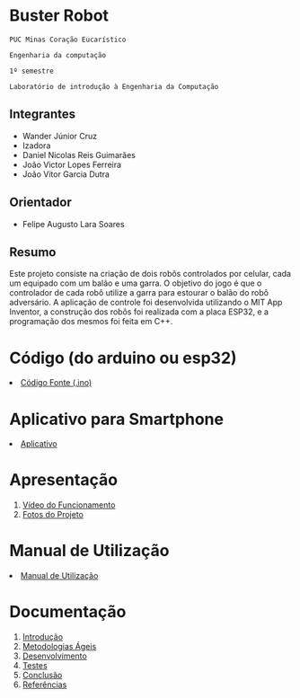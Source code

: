# Buster Robot

`PUC Minas Coração Eucarístico`

`Engenharia da computação`

`1º semestre`

`Laboratório de introdução à Engenharia da Computação`


## Integrantes

* Wander Júnior Cruz
* Izadora
* Daniel Nicolas Reis Guimarães
* João Victor Lopes Ferreira
* João Vitor Garcia Dutra

## Orientador

* Felipe Augusto Lara Soares

## Resumo

Este projeto consiste na criação de dois robôs controlados por celular, cada um equipado com um balão e uma garra. O objetivo do jogo é que o controlador de cada robô utilize a garra para estourar o balão do robô adversário. A aplicação de controle foi desenvolvida utilizando o MIT App Inventor, a construção dos robôs foi realizada com a placa ESP32, e a programação dos mesmos foi feita em C++.

# Código (do arduino ou esp32)

<li><a href="Codigo/README.md"> Código Fonte (.ino)</a></li>

# Aplicativo para Smartphone

<li><a href="App/README.md"> Aplicativo </a></li>

# Apresentação

<ol>
<li><a href="Apresentacao/README.md"> Vídeo do Funcionamento</a></li>
<li><a href="Apresentacao/README.md"> Fotos do Projeto</a></li>
</ol>

# Manual de Utilização

<li><a href="Manual/manual de utilização.md"> Manual de Utilização</a></li>


# Documentação

<ol>
<li><a href="Documentacao/01-Introducão.md"> Introdução</a></li>
<li><a href="Documentacao/02-Metodologias Ágeis.md"> Metodologias Ágeis</a></li>
<li><a href="Documentacao/03-Desenvolvimento.md"> Desenvolvimento </a></li>
<li><a href="Documentacao/04-Testes.md"> Testes </a></li>
<li><a href="Documentacao/05-Conclusão.md"> Conclusão </a></li>
<li><a href="Documentacao/06-Referências.md"> Referências </a></li>
</ol>

